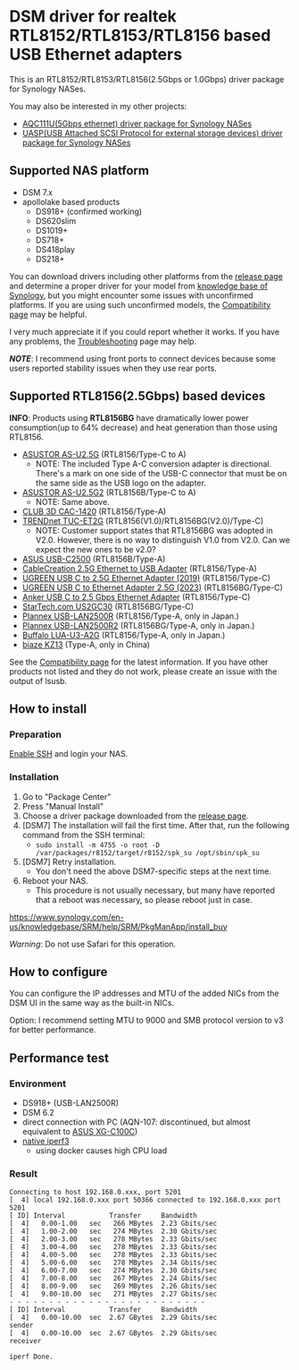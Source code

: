 # DSM driver for realtek RTL8152/RTL8153/RTL8156 based USB Ethernet adapters

This is an RTL8152/RTL8153/RTL8156(2.5Gbps or 1.0Gbps) driver package for Synology NASes.

You may also be interested in my other projects:
* [AQC111U(5Gbps ethernet) driver package for Synology NASes](https://github.com/bb-qq/aqc111)
* [UASP(USB Attached SCSI Protocol for external storage devices) driver package for Synology NASes](https://github.com/bb-qq/uas)

## Supported NAS platform

* DSM 7.x
* apollolake based products
    * DS918+ (confirmed working)
    * DS620slim
    * DS1019+
    * DS718+
    * DS418play
    * DS218+

You can download drivers including other platforms from the [release page](https://github.com/bb-qq/r8152/releases) and determine a proper driver for your model from [knowledge base of Synology](https://www.synology.com/en-global/knowledgebase/DSM/tutorial/Compatibility_Peripherals/What_kind_of_CPU_does_my_NAS_have), but you might encounter some issues with unconfirmed platforms. If you are using such unconfirmed models, the [Compatibility page](https://github.com/bb-qq/r8152/wiki/Compatibility) may be helpful.

I very much appreciate it if you could report whether it works. If you have any problems, the [Troubleshooting](https://github.com/bb-qq/r8152/wiki/Troubleshooting) page may help.

***NOTE***: I recommend using front ports to connect devices because some users reported stability issues when they use rear ports.

## Supported RTL8156(2.5Gbps) based devices

**INFO**: Products using **RTL8156BG** have dramatically lower power consumption(up to 64% decrease) and heat generation than those using RTL8156.

* [ASUSTOR AS-U2.5G](https://amzn.to/2ZRx1pi) (RTL8156/Type-C to A)
  * NOTE: The included Type A-C conversion adapter is directional. There's a mark on one side of the USB-C connector that must be on the same side as the USB logo on the adapter.
* [ASUSTOR AS-U2.5G2](https://amzn.to/3u5wUH4) (RTL8156B/Type-C to A)
  * NOTE: Same above.
* [CLUB 3D CAC-1420](https://amzn.to/2ZPmzKD) (RTL8156/Type-A)
* [TRENDnet TUC-ET2G](https://amzn.to/2PLmR5v) (RTL8156(V1.0)/RTL8156BG(V2.0)/Type-C)
  * NOTE: Customer support states that RTL8156BG was adopted in V2.0. However, there is no way to distinguish V1.0 from V2.0. Can we expect the new ones to be v2.0? 
* [ASUS USB-C2500](https://amzn.to/45TS6Nv) (RTL8156B/Type-A)
* [CableCreation 2.5G Ethernet to USB Adapter](https://amzn.to/39yfZyj) (RTL8156/Type-A)
* [UGREEN USB C to 2.5G Ethernet Adapter (2019)](https://amzn.to/3fzXmfE) (RTL8156/Type-C)
* [UGREEN USB C to Ethernet Adapter 2.5G (2023)](https://amzn.to/3QHSElc) (RTL8156BG/Type-C)
* [Anker USB C to 2.5 Gbps Ethernet Adapter](https://amzn.to/3QK7qrZ) (RTL8156/Type-C)
* [StarTech.com US2GC30](https://amzn.to/46XTsYX) (RTL8156BG/Type-C)
* [Plannex USB-LAN2500R](https://amzn.to/2ZISyAb) (RTL8156/Type-A, only in Japan.)
* [Plannex USB-LAN2500R2](https://amzn.to/47c14GU) (RTL8156BG/Type-A, only in Japan.)
* [Buffalo LUA-U3-A2G](https://amzn.to/36kGQf9) (RTL8156/Type-A, only in Japan.)
* [biaze KZ13](https://alexnld.com/product/biaze-kz13-usb-external-2-5g-network-adapter-usb-to-rj45-converter-rj45-network-port-hub-usb-gigabit-wired-network-card-for-macbook-surface-lenovo-asus-computers/) (Type-A, only in China)

See the [Compatibility page](https://github.com/bb-qq/r8152/wiki/Compatibility) for the latest information.
If you have other products not listed and they do not work, please create an issue with the output of lsusb.

## How to install

### Preparation

[Enable SSH](https://www.synology.com/en-us/knowledgebase/DSM/tutorial/General_Setup/How_to_login_to_DSM_with_root_permission_via_SSH_Telnet) and login your NAS.

### Installation

1. Go to "Package Center"
2. Press "Manual Install"
3. Choose a driver package downloaded from the [release page](https://github.com/bb-qq/r8152/releases).
4. [DSM7] The installation will fail the first time. After that, run the following command from the SSH terminal:
   * `sudo install -m 4755 -o root -D /var/packages/r8152/target/r8152/spk_su /opt/sbin/spk_su`
5. [DSM7] Retry installation. 
   * You don't need the above DSM7-specific steps at the next time.
6. Reboot your NAS.
   * This procedure is not usually necessary, but many have reported that a reboot was necessary, so please reboot just in case.

https://www.synology.com/en-us/knowledgebase/SRM/help/SRM/PkgManApp/install_buy

*Warning*: Do not use Safari for this operation.

## How to configure

You can configure the IP addresses and MTU of the added NICs from the DSM UI in the same way as the built-in NICs.

Option: I recommend setting MTU to 9000 and SMB protocol version to v3 for better performance.

## Performance test

### Environment
* DS918+ (USB-LAN2500R)
* DSM 6.2
* direct connection with PC (AQN-107: discontinued, but almost equivalent to [ASUS XG-C100C](https://amzn.to/3fPJUX3))
* [native iperf3](http://www.jadahl.com/iperf-arp-scan/DSM_6.2/)
    * using docker causes high CPU load

### Result
````
Connecting to host 192.168.0.xxx, port 5201
[  4] local 192.168.0.xxx port 50366 connected to 192.168.0.xxx port 5201
[ ID] Interval           Transfer     Bandwidth
[  4]   0.00-1.00   sec   266 MBytes  2.23 Gbits/sec
[  4]   1.00-2.00   sec   274 MBytes  2.30 Gbits/sec
[  4]   2.00-3.00   sec   278 MBytes  2.33 Gbits/sec
[  4]   3.00-4.00   sec   278 MBytes  2.33 Gbits/sec
[  4]   4.00-5.00   sec   278 MBytes  2.33 Gbits/sec
[  4]   5.00-6.00   sec   278 MBytes  2.34 Gbits/sec
[  4]   6.00-7.00   sec   274 MBytes  2.30 Gbits/sec
[  4]   7.00-8.00   sec   267 MBytes  2.24 Gbits/sec
[  4]   8.00-9.00   sec   269 MBytes  2.26 Gbits/sec
[  4]   9.00-10.00  sec   271 MBytes  2.27 Gbits/sec
- - - - - - - - - - - - - - - - - - - - - - - - -
[ ID] Interval           Transfer     Bandwidth
[  4]   0.00-10.00  sec  2.67 GBytes  2.29 Gbits/sec                  sender
[  4]   0.00-10.00  sec  2.67 GBytes  2.29 Gbits/sec                  receiver

iperf Done.
````
